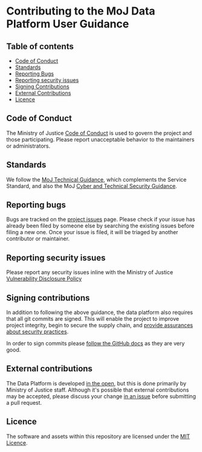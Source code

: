 <!-- markdownlint-disable MD013 -->
# Contributing to the MoJ Data Platform User Guidance

## Table of contents

* [Code of Conduct](#code-of-conduct)
* [Standards](#standards)
* [Reporting Bugs](#reporting-bugs)
* [Reporting security issues](#reporting-security-issues)
* [Signing Contributions](#signing-contributions)
* [External Contributions](#external-contributions)
* [Licence](#licence)

## Code of Conduct

The Ministry of Justice [Code of Conduct](https://github.com/ministryofjustice/.github/blob/main/CODE_OF_CONDUCT.md) is used to govern the project and those participating.
Please report unacceptable behavior to the maintainers or administrators.

## Standards

We follow the [MoJ Technical Guidance](https://technical-guidance.service.justice.gov.uk/#moj-technical-guidance),
which complements the Service Standard,
and also the MoJ [Cyber and Technical Security Guidance](https://security-guidance.service.justice.gov.uk/#cyber-and-technical-security-guidance).

## Reporting bugs

Bugs are tracked on the [project issues](https://github.com/ministryofjustice/data-platform/issues) page. Please check if your issue has already been filed by someone else by searching the existing issues before filing a new one. Once your issue is filed, it will be triaged by another contributor or maintainer.

## Reporting security issues

Please report any security issues inline with the Ministry of Justice [Vulnerability Disclosure Policy](https://mojdigital.blog.gov.uk/vulnerability-disclosure-policy/)

## Signing contributions

In addition to following the above guidance,
the data platform also requires that all git commits are signed.
This will enable the project to improve project integrity,
begin to secure the supply chain,
and [provide assurances about security practices](https://slsa.dev/).

In order to sign commits please [follow the GitHub docs](https://docs.github.com/en/authentication/managing-commit-signature-verification/about-commit-signature-verification)
as they are very good.

## External contributions

The Data Platform is developed [in the open](https://gds.blog.gov.uk/2014/07/22/making-things-open-making-things-better/),
but this is done primarily by Ministry of Justice staff.
Although it's possible that external contributions may be accepted,
please discuss your change [in an issue](/ministryofjustice/data-platform/issues) before submitting a pull request.

## Licence

The software and assets within this repository are licensed under the [MIT Licence](https://github.com/ministryofjustice/data-platform/blob/main/LICENSE).
